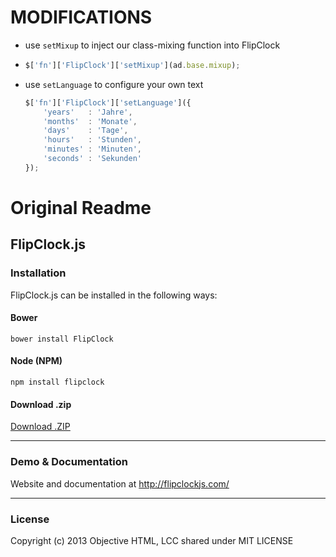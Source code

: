 
# MODIFICATIONS

* use `setMixup` to inject our class-mixing function into FlipClock
*
    ```js
    $['fn']['FlipClock']['setMixup'](ad.base.mixup);
    ```

* use `setLanguage` to configure your own text

    ```js
    $['fn']['FlipClock']['setLanguage']({
        'years'   : 'Jahre',
        'months'  : 'Monate',
        'days'    : 'Tage',
        'hours'   : 'Stunden',
        'minutes' : 'Minuten',
        'seconds' : 'Sekunden'
    });
    ```

# Original Readme

## FlipClock.js

### Installation

FlipClock.js can be installed in the following ways:

#### Bower

	bower install FlipClock

#### Node (NPM)

	npm install flipclock

#### Download .zip

[Download .ZIP](https://github.com/objectivehtml/FlipClock/releases)

---

### Demo & Documentation

Website and documentation at http://flipclockjs.com/

---

### License

Copyright (c) 2013 Objective HTML, LCC shared under MIT LICENSE
